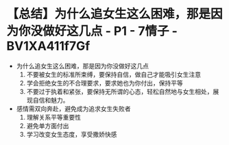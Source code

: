 # 【总结】为什么追女生这么困难，那是因为你没做好这几点 - P1 - 7情子 - BV1XA411f7Gf

-   为什么追女生这么困难，那是因为你没做好这几点
    1.  不要被女生的标准所束缚，要保持自信，做自己才能吸引女生注意
    2.  学会拒绝女生的不合理要求，要求她也为你付出，保持平等
    3.  不要过于执着和紧张，要保持无所谓的心态，轻松自然地与女生相处，展现自信和魅力。
-   感情需双向奔赴，避免成为追求女生失败者
    1.  理解关系平等重要性
    2.  避免单方面付出
    3.  学习改变女生态度，享受撒娇快感